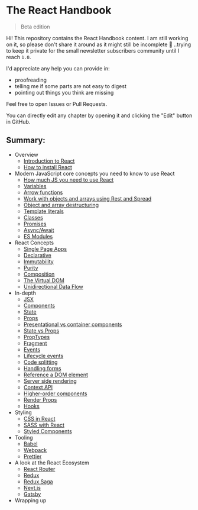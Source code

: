 # The React Handbook

> Beta edition

Hi! This repository contains the React Handbook content. I am still working on it, so please don't share it around as it might still be incomplete 🙂 ..trying to keep it private for the small newsletter subscribers community until I reach `1.0`.

I'd appreciate any help you can provide in:

- proofreading
- telling me if some parts are not easy to digest
- pointing out things you think are missing

Feel free to open Issues or Pull Requests.

You can directly edit any chapter by opening it and clicking the "Edit" button in GitHub.

## Summary:

- Overview
  - [Introduction to React](content/react-introduction/index.md)
  - [How to install React](content/react-installation/index.md)
- Modern JavaScript core concepts you need to know to use React
  - [How much JS you need to use React](content/react-javascript/index.md)
  - [Variables](content/javascript-variables/index.md)
  - [Arrow functions](content/javascript-arrow-functions/index.md)
  - [Work with objects and arrays using Rest and Spread](content/javascript-rest-spread/index.md)
  - [Object and array destructuring](content/javascript-destructuring/index.md)
  - [Template literals](content/javascript-template-literals/index.md)
  - [Classes](content/javascript-classes/index.md)
  - [Promises](content/javascript-promises/index.md)
  - [Async/Await](content/javascript-async-await/index.md)
  - [ES Modules](content/es-modules/index.md)
- React Concepts
  - [Single Page Apps](content/single-page-application/index.md)
  - [Declarative](content/react-declarative/index.md)
  - [Immutability](content/react-immutability/index.md)
  - [Purity](content/react-purity/index.md)
  - [Composition](content/react-composition/index.md)
  - [The Virtual DOM](content/react-virtual-dom/index.md)
  - [Unidirectional Data Flow](content/react-unidirectional-data-flow/index.md)
- In-depth
  - [JSX](content/jsx/index.md)
  - [Components](content/react-components/index.md)
  - [State](content/react-state/index.md)
  - [Props](content/react-props/index.md)
  - [Presentational vs container components](content/react-presentational-vs-container-components/index.md)
  - [State vs Props](content/react-state-vs-props/index.md)
  - [PropTypes](content/react-proptypes/index.md)
  - [Fragment](content/react-fragment/index.md)
  - [Events](content/react-events/index.md)
  - [Lifecycle events](content/react-lifecycle-events/index.md)
  - [Code splitting](content/react-code-splitting/index.md)
  - [Handling forms](content/react-forms/index.md)
  - [Reference a DOM element](content/react-ref-element/index.md)
  - [Server side rendering](content/react-server-side-rendering/index.md)
  - [Context API](content/react-context-api/index.md)
  - [Higher-order components](content/react-higher-order-components/index.md)
  - [Render Props](content/react-render-props/index.md)
  - [Hooks](content/react-hooks/index.md)
- Styling
  - [CSS in React](content/react-css/index.md)
  - [SASS with React](content/react-sass/index.md)
  - [Styled Components](content/styled-components/index.md)
- Tooling
  - [Babel](content/babel/index.md)
  - [Webpack](content/webpack/index.md)
  - [Prettier](content/prettier/index.md)
- A look at the React Ecosystem
  - [React Router](content/react-router/index.md)
  - [Redux](content/redux/index.md)
  - [Redux Saga](content/redux-saga/index.md)
  - [Next.js](content/nextjs/index.md)
  - [Gatsby](content/gatsby/index.md)
- Wrapping up
